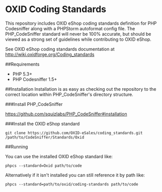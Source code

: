 OXID Coding Standards
=====================

This repository includes OXID eShop coding standards definition for PHP Codesniffer along with a PHPStorm autoformat config file. The PHP_CodeSniffer standard will never be 100% accurate, but should be viewed as a strong set of guidelines while contributing to OXID eShop.

See OXID eShop coding standards documentation at http://wiki.oxidforge.org/Coding_standards

##Requirements
* PHP 5.3+
* PHP Codesniffer 1.5+

##Installation
Installation is as easy as checking out the repository to the correct location within PHP_CodeSniffer's directory structure.

###Install PHP_CodeSniffer

https://github.com/squizlabs/PHP_CodeSniffer#installation

###Install the OXID eShop standard

```git clone https://github.com/OXID-eSales/coding_standards.git /path/to/CodeSniffer/Standards/Oxid```

##Running

You can use the installed OXID eShop standard like:

```phpcs --standard=Oxid path/to/code```

Alternatively if it isn't installed you can still reference it by path like:

```phpcs --standard=path/to/oxid/coding-standards path/to/code```
